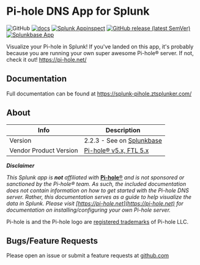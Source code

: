# Pi-hole DNS App for Splunk

![GitHub](https://img.shields.io/github/license/zachchristensen28/pihole_dns_app)
[![docs](https://github.com/ZachChristensen28/pihole_dns_app/actions/workflows/deploy-docs.yml/badge.svg)](https://splunk-pihole.ztsplunker.com/)
[![Splunk Appinspect](https://github.com/ZachChristensen28/pihole_dns_app/actions/workflows/appinspect.yml/badge.svg)](https://github.com/ZachChristensen28/pihole_dns_app/actions/workflows/appinspect.yml)
[![GitHub release (latest SemVer)](https://img.shields.io/github/v/release/ZachChristensen28/pihole_dns_app)](https://github.com/ZachChristensen28/pihole_dns_app/releases)
[![Splunkbase App](https://img.shields.io/badge/Splunkbase-pihole__dns__app-blue)](https://splunkbase.splunk.com/app/4506/)

Visualize your Pi-hole in Splunk! If you've landed on this app, it's probably because you are running your own super awesome Pi-hole® server. If not, check it out! https://pi-hole.net/

## Documentation

Full documentation can be found at https://splunk-pihole.ztsplunker.com/

## About

Info | Description
------|----------
Version | 2.2.3 - See on [Splunkbase](https://splunkbase.splunk.com/app/4506/)
Vendor Product Version | [Pi-hole® v5.x, FTL 5.x](https://pi-hole.net/)

__*Disclaimer*__

*This Splunk app is __not__ affiliated with* [**Pi-hole**®](https://pi-hole.net) *and is not sponsored or sanctioned by the Pi-hole® team. As such, the included documentation does not contain information on how to get started with the Pi-hole DNS server. Rather, this documentation serves as a guide to help visualize the data in Splunk. Please visit [https://pi-hole.net](https://pi-hole.net) for documentation on installing/configuring your own Pi-hole server.*

Pi-hole is and the Pi-hole logo are [registered trademarks](https://pi-hole.net/trademark-rules-and-brand-guidelines/) of Pi-hole LLC.

## Bugs/Feature Requests

Please open an issue or submit a feature requests at [github.com](https://github.com/ZachChristensen28/pihole_dns_app/issues)
